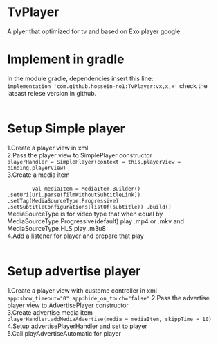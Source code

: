 # TvPlayer
A plyer that optimized for tv and based on Exo player google
# Implement in gradle
In the module gradle, dependencies insert this line:
<br/>
`implementation 'com.github.hossein-no1:TvPlayer:vx,x,x'`
check the lateast relese version in github.
<br/>
<br/>
# Setup Simple player
1.Create a player view in xml<br/>
2.Pass the player view to SimplePlayer constructor<br/>
`playerHandler = SimplePlayer(context = this,playerView = binding.playerView)`<br/>
3.Create a media item<br/><br/>
`        val mediaItem = MediaItem.Builder()
            .setUri(Uri.parse(filmWithoutSubtitleLink))
            .setTag(MediaSourceType.Progressive)
            .setSubtitleConfigurations(listOf(subtitle))
            .build()`<br/>
MediaSourceType is for video type that when equal by MediaSourceType.Progressive(default) play .mp4 or .mkv and MediaSourceType.HLS play .m3u8<br/>
4.Add a listener for player and prepare that play
<br/>
<br/>
# Setup advertise player
1.Create a player view with custome controller in xml<br/>
`app:show_timeout="0"
app:hide_on_touch="false"`
2.Pass the advertise player view to AdvertisePlayer constructor<br/>
3.Create advertise media item<br/>
`playerHandler.addMediaAdvertise(media = mediaItem, skippTime = 10)`<br/>
4.Setup advertisePlayerHandler and set to player<br/>
5.Call playAdvertiseAutomatic for player<br/>
